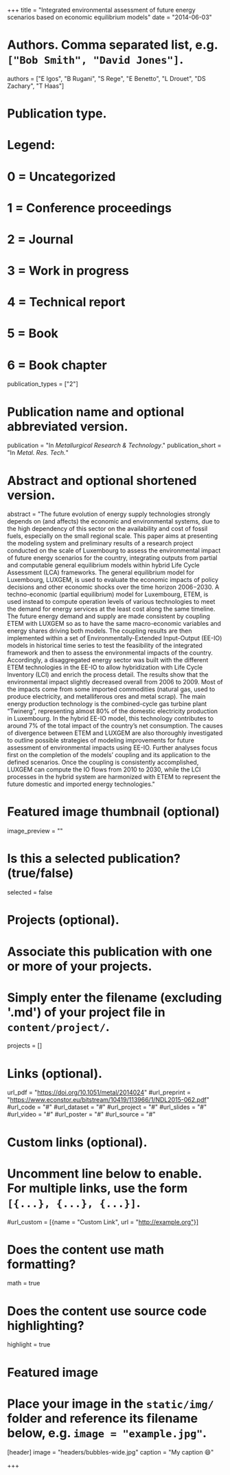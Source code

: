 +++
title = "Integrated environmental assessment of future energy scenarios based on economic equilibrium models"
date = "2014-06-03"

# Authors. Comma separated list, e.g. `["Bob Smith", "David Jones"]`.
authors = ["E Igos", "B Rugani", "S Rege", "E Benetto", "L Drouet", "DS Zachary", "T Haas"]

# Publication type.
# Legend:
# 0 = Uncategorized
# 1 = Conference proceedings
# 2 = Journal
# 3 = Work in progress
# 4 = Technical report
# 5 = Book
# 6 = Book chapter
publication_types = ["2"]

# Publication name and optional abbreviated version.
publication = "In *Metallurgical Research & Technology*."
publication_short = "In *Metal. Res. Tech.*"

# Abstract and optional shortened version.
abstract = "The future evolution of energy supply technologies strongly depends on (and affects) the economic and environmental systems, due to the high dependency of this sector on the availability and cost of fossil fuels, especially on the small regional scale. This paper aims at presenting the modeling system and preliminary results of a research project conducted on the scale of Luxembourg to assess the environmental impact of future energy scenarios for the country, integrating outputs from partial and computable general equilibrium models within hybrid Life Cycle Assessment (LCA) frameworks. The general equilibrium model for Luxembourg, LUXGEM, is used to evaluate the economic impacts of policy decisions and other economic shocks over the time horizon 2006−2030. A techno-economic (partial equilibrium) model for Luxembourg, ETEM, is used instead to compute operation levels of various technologies to meet the demand for energy services at the least cost along the same timeline. The future energy demand and supply are made consistent by coupling ETEM with LUXGEM so as to have the same macro-economic variables and energy shares driving both models. The coupling results are then implemented within a set of Environmentally-Extended Input-Output (EE-IO) models in historical time series to test the feasibility of the integrated framework and then to assess the environmental impacts of the country. Accordingly, a disaggregated energy sector was built with the different ETEM technologies in the EE-IO to allow hybridization with Life Cycle Inventory (LCI) and enrich the process detail. The results show that the environmental impact slightly decreased overall from 2006 to 2009. Most of the impacts come from some imported commodities (natural gas, used to produce electricity, and metalliferous ores and metal scrap). The main energy production technology is the combined-cycle gas turbine plant “Twinerg”, representing almost 80% of the domestic electricity production in Luxembourg. In the hybrid EE-IO model, this technology contributes to around 7% of the total impact of the country’s net consumption. The causes of divergence between ETEM and LUXGEM are also thoroughly investigated to outline possible strategies of modeling improvements for future assessment of environmental impacts using EE-IO. Further analyses focus first on the completion of the models’ coupling and its application to the defined scenarios. Once the coupling is consistently accomplished, LUXGEM can compute the IO flows from 2010 to 2030, while the LCI processes in the hybrid system are harmonized with ETEM to represent the future domestic and imported energy technologies." 

# Featured image thumbnail (optional)
image_preview = ""

# Is this a selected publication? (true/false)
selected = false

# Projects (optional).
#   Associate this publication with one or more of your projects.
#   Simply enter the filename (excluding '.md') of your project file in `content/project/`.
projects = []

# Links (optional).
url_pdf = "https://doi.org/10.1051/metal/2014024"
#url_preprint = "https://www.econstor.eu/bitstream/10419/113966/1/NDL2015-062.pdf"
#url_code = "#"
#url_dataset = "#"
#url_project = "#"
#url_slides = "#"
#url_video = "#"
#url_poster = "#"
#url_source = "#"

# Custom links (optional).
#   Uncomment line below to enable. For multiple links, use the form `[{...}, {...}, {...}]`.
#url_custom = [{name = "Custom Link", url = "http://example.org"}]

# Does the content use math formatting? 
math = true

# Does the content use source code highlighting?
highlight = true

# Featured image
# Place your image in the `static/img/` folder and reference its filename below, e.g. `image = "example.jpg"`.
[header]
image = "headers/bubbles-wide.jpg"
caption = "My caption :smile:"

+++


